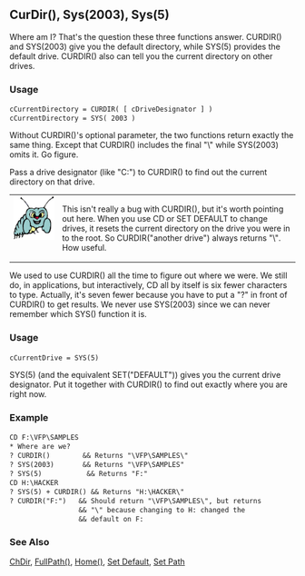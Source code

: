 ## CurDir(), Sys(2003), Sys(5)

Where am I? That's the question these three functions answer. CURDIR() and SYS(2003) give you the default directory, while SYS(5) provides the default drive. CURDIR() also can tell you the current directory on other drives.

### Usage

```foxpro
cCurrentDirectory = CURDIR( [ cDriveDesignator ] )
cCurrentDirectory = SYS( 2003 )
```

Without CURDIR()'s optional parameter, the two functions return exactly the same thing. Except that CURDIR() includes the final "\\" while SYS(2003) omits it. Go figure.

Pass a drive designator (like "C:") to CURDIR() to find out the current directory on that drive.

<table border=0 cellspacing=0 cellpadding=0 width=100%>
<tr>
  <td width=17% valign=top>
<img width=95 height=77 src="bug.gif"></p>
  </td>
  <td width=83%>
  <p>This isn't really a bug with CURDIR(), but it's worth pointing out here. When you use CD or SET DEFAULT to change drives, it resets the current directory on the drive you were in to the root. So CURDIR(&quot;another drive&quot;) always returns &quot;\&quot;. How useful.</p>
  </td>
 </tr>
</table>

We used to use CURDIR() all the time to figure out where we were. We still do, in applications, but interactively, CD all by itself is six fewer characters to type. Actually, it's seven fewer because you have to put a "?" in front of CURDIR() to get results. We never use SYS(2003) since we can never remember which SYS() function it is.

### Usage

```foxpro
cCurrentDrive = SYS(5)
```

SYS(5) (and the equivalent SET("DEFAULT")) gives you the current drive designator. Put it together with CURDIR() to find out exactly where you are right now.

### Example

```foxpro
CD F:\VFP\SAMPLES
* Where are we?
? CURDIR()        && Returns "\VFP\SAMPLES\"
? SYS(2003)       && Returns "\VFP\SAMPLES"
? SYS(5)           && Returns "F:"
CD H:\HACKER
? SYS(5) + CURDIR() && Returns "H:\HACKER\"
? CURDIR("F:")   && Should return "\VFP\SAMPLES\", but returns
                 && "\" because changing to H: changed the
                 && default on F:
```
### See Also

[ChDir](s4g339.md), [FullPath()](s4g165.md), [Home()](s4g274.md), [Set Default](s4g339.md), [Set Path](s4g636.md)